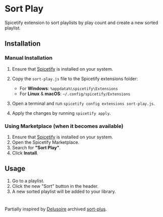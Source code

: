 # Sort Play
Spicetify extension to sort playlists by play count and create a new sorted playlist.

## Installation  

### Manual Installation  
1. Ensure that [Spicetify](https://spicetify.app/) is installed on your system.  
2. Copy the `sort-play.js` file to the Spicetify extensions folder:

   - For **Windows**: `%appdata%\spicetify\Extensions`
   - For **Linux** & **macOS**: `~/.config/spicetify/Extensions`

4. Open a terminal and run `spicetify config extensions sort-play.js`.  
5. Apply the changes by running `spicetify apply`.  

### Using Marketplace (when it becomes available)
1. Ensure that [Spicetify](https://spicetify.app/) is installed on your system.  
2. Open the Spicetify Marketplace.  
3. Search for **"Sort Play"**.  
4. Click **Install**.  


## Usage

1. Go to a playlist.
2. Click the new "Sort" button in the header.
3. A new sorted playlist will be added to your library.

#
Partially inspired by [Delusoire](https://github.com/Delusoire/spicetify-extensions) archived [sort-plus](https://github.com/Delusoire/spicetify-extensions/tree/main/extensions/sort-plus).
